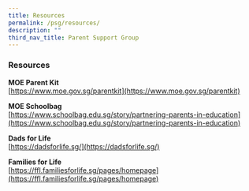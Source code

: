 ```yaml
---
title: Resources
permalink: /psg/resources/
description: ""
third_nav_title: Parent Support Group
---
```

### Resources
**MOE Parent Kit**<br>
[https://www.moe.gov.sg/parentkit](https://www.moe.gov.sg/parentkit)

**MOE Schoolbag**<br>
[https://www.schoolbag.edu.sg/story/partnering-parents-in-education](https://www.schoolbag.edu.sg/story/partnering-parents-in-education)

**Dads for Life**<br>
[https://dadsforlife.sg/](https://dadsforlife.sg/)

**Families for Life**<br>
[https://ffl.familiesforlife.sg/pages/homepage](https://ffl.familiesforlife.sg/pages/homepage)